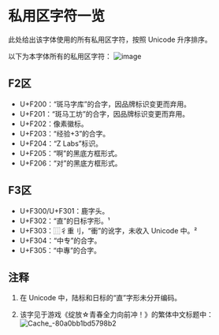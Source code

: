 # 私用区字符一览
此处给出该字体使用的所有私用区字符，按照 Unicode 升序排序。

以下为本字体所有的私用区字符：
![image](https://github.com/user-attachments/assets/0b51770e-7d2e-4e78-b419-5d56eefb86c9)



## F2区
- U+F200：“斑马字库”的合字，因品牌标识变更而弃用。
- U+F201：“斑马工坊”的合字，因品牌标识变更而弃用。
- U+F202：像素徽标。
- U+F203：“经验+3”的合字。
- U+F204：“Z Labs”标识。
- U+F205：“啊”的黑底方框形式。
- U+F206：“对”的黑底方框形式。

## F3区
- U+F300/U+F301：鹿字头。
- U+F302：“直”的日标字形。¹
- U+F303：⿲彳重刂，“衝”的讹字，未收入 Unicode 中。²
- U+F304：“中专”的合字。
- U+F305：“中專”的合字。

## 注释
1. 在 Unicode 中，陆标和日标的“直”字形未分开编码。

2. 该字见于游戏《绽放☆青春全力向前冲！》的繁体中文标题中：
![Cache_-80a0bb1bd5798b2](https://github.com/user-attachments/assets/18cbd6a5-b236-4b95-985b-641a128ab228)
